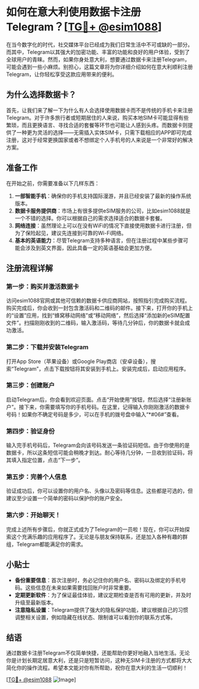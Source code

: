 # 如何在意大利使用数据卡注册Telegram？[[TG💪+ @esim1088](https://t.me/s/esim1088)]

在当今数字化的时代，社交媒体平台已经成为我们日常生活中不可或缺的一部分。而其中，Telegram以其强大的加密功能、丰富的功能和良好的用户体验，受到了全球用户的青睐。然而，如果你身处意大利，想要通过数据卡来注册Telegram，可能会遇到一些小麻烦。别担心，这篇文章将为你详细介绍如何在意大利顺利注册Telegram，让你轻松享受这款应用带来的便利。

## 为什么选择数据卡？

首先，让我们来了解一下为什么有人会选择使用数据卡而不是传统的手机卡来注册Telegram。对于许多旅行者或短期居住的人来说，购买本地SIM卡可能显得有些繁琐，而且更换语言、寻找合适的套餐等环节也可能让人感到头疼。而数据卡则提供了一种更为灵活的选择——无需插入实体SIM卡，只需下载相应的APP即可完成注册，这对于经常更换国家或者不想绑定个人手机号的人来说是一个非常好的解决方案。

## 准备工作

在开始之前，你需要准备以下几样东西：

1. **一部智能手机**：确保你的手机支持国际漫游，并且已经安装了最新的操作系统版本。
2. **数据卡服务提供商**：市场上有很多提供eSIM服务的公司，比如esim1088就是一个不错的选择。你可以根据自己的需求选择适合的数据卡套餐。
3. **网络连接**：虽然理论上可以在没有WiFi的情况下直接使用数据卡进行注册，但为了保险起见，建议先连接到可靠的Wi-Fi网络。
4. **基本的英语能力**：尽管Telegram支持多种语言，但在注册过程中某些步骤可能会涉及到英文界面，因此具备一定的英语基础会更加方便。

## 注册流程详解

### 第一步：购买并激活数据卡

访问esim1088官网或其他可信赖的数据卡供应商网站，按照指引完成购买流程。购买完成后，你会收到一封包含激活码和二维码的邮件。接下来，打开你的手机上的“设置”应用，找到“蜂窝移动网络”或“移动网络”，然后选择“添加新的eSIM配置文件”。扫描刚刚收到的二维码，输入激活码，等待几分钟后，你的数据卡就会成功激活。

### 第二步：下载并安装Telegram

打开App Store（苹果设备）或Google Play商店（安卓设备），搜索“Telegram”，点击下载按钮将其安装到手机上。安装完成后，启动应用程序。

### 第三步：创建账户

启动Telegram后，你会看到欢迎页面。点击“开始使用”按钮，然后选择“注册新账户”。接下来，你需要填写你的手机号码。在这里，记得输入你刚刚激活的数据卡号码！如果你不确定号码是多少，可以在手机的拨号盘中输入“*#06#”查看。

### 第四步：验证身份

输入完手机号码后，Telegram会向该号码发送一条验证码短信。由于你使用的是数据卡，所以这条短信可能会稍晚才到达。耐心等待几分钟，一旦收到验证码，将其填入指定位置，点击“下一步”。

### 第五步：完善个人信息

验证成功后，你可以设置你的用户名、头像以及密码等信息。这些都是可选的，但建议至少设置一个简单的密码以保护你的账户安全。

### 第六步：开始聊天！

完成上述所有步骤后，你就正式成为了Telegram的一员啦！现在，你可以开始探索这个充满乐趣的应用程序了。无论是与朋友保持联系，还是加入各种有趣的群组，Telegram都能满足你的需求。

## 小贴士

- **备份重要信息**：首次注册时，务必记住你的用户名、密码以及绑定的手机号码。这些信息在未来如果需要找回账户时非常重要。
- **定期更新软件**：为了保证最佳体验，建议定期检查是否有可用的更新，并及时升级至最新版本。
- **注意隐私设置**：Telegram提供了强大的隐私保护功能，建议根据自己的习惯调整相关设置，例如隐藏在线状态、限制谁可以看到你的联系方式等。

## 结语

通过数据卡注册Telegram不仅简单快捷，还能帮助你更好地融入当地生活。无论你是计划长期定居意大利，还是只是短暂访问，这种无SIM卡注册的方式都将大大简化你的操作流程。希望本文能对你有所帮助，祝你在意大利的生活一切顺利！

[[TG💪+ @esim1088](https://t.me/s/esim1088) ![Image](https://i.postimg.cc/4NQfJmqS/Snipaste-2025-05-13-00-14-12.png)]